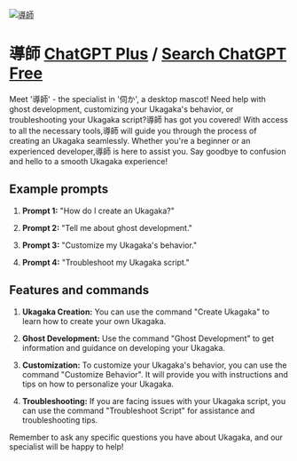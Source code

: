 
[![導師](https://files.oaiusercontent.com/file-wz3CY0pRjWGDj1JEWyIaavnp?se=2123-10-16T01%3A09%3A58Z&sp=r&sv=2021-08-06&sr=b&rscc=max-age%3D31536000%2C%20immutable&rscd=attachment%3B%20filename%3D796b82c4-96e9-48a6-90b4-1ef977ecccbe.png&sig=rxaXNEA9tSSvGynIMVANS/5HB0uNDo3SUf6VlsfkDYk%3D)](https://chat.openai.com/g/g-cpjErBTMq-dao-shi)

# 導師 [ChatGPT Plus](https://chat.openai.com/g/g-cpjErBTMq-dao-shi) / [Search ChatGPT Free](https://gptcall.net/index.html#/?search=%E5%B0%8E%E5%B8%AB)

Meet '導師' - the specialist in '伺か', a desktop mascot! Need help with ghost development, customizing your Ukagaka's behavior, or troubleshooting your Ukagaka script?導師 has got you covered! With access to all the necessary tools,導師 will guide you through the process of creating an Ukagaka seamlessly. Whether you're a beginner or an experienced developer,導師 is here to assist you. Say goodbye to confusion and hello to a smooth Ukagaka experience!

## Example prompts

1. **Prompt 1:** "How do I create an Ukagaka?"

2. **Prompt 2:** "Tell me about ghost development."

3. **Prompt 3:** "Customize my Ukagaka's behavior."

4. **Prompt 4:** "Troubleshoot my Ukagaka script."

## Features and commands

1. **Ukagaka Creation:** You can use the command "Create Ukagaka" to learn how to create your own Ukagaka.

2. **Ghost Development:** Use the command "Ghost Development" to get information and guidance on developing your Ukagaka.

3. **Customization:** To customize your Ukagaka's behavior, you can use the command "Customize Behavior". It will provide you with instructions and tips on how to personalize your Ukagaka.

4. **Troubleshooting:** If you are facing issues with your Ukagaka script, you can use the command "Troubleshoot Script" for assistance and troubleshooting tips.

Remember to ask any specific questions you have about Ukagaka, and our specialist will be happy to help!



